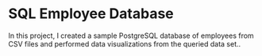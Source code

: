 # SQL Employee Database

In this project, I created a sample PostgreSQL database of employees from CSV files and performed data visualizations from the queried data set..

![]()
